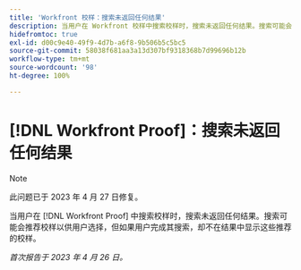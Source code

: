 ```yaml
---
title: 'Workfront 校样：搜索未返回任何结果'
description: 当用户在 Workfront 校样中搜索校样时，搜索未返回任何结果。搜索可能会推荐校样以供用户选择，但如果用户完成其搜索，却不在结果中显示这些推荐的校样。
hidefromtoc: true
exl-id: d00c9e40-49f9-4d7b-a6f8-9b506b5c5bc5
source-git-commit: 58038f681aa3a13d307bf9318368b7d99696b12b
workflow-type: tm+mt
source-wordcount: '98'
ht-degree: 100%

---
```


# [!DNL Workfront Proof]：搜索未返回任何结果

>[!NOTE]
>
>此问题已于 2023 年 4 月 27 日修复。

当用户在 [!DNL Workfront Proof] 中搜索校样时，搜索未返回任何结果。搜索可能会推荐校样以供用户选择，但如果用户完成其搜索，却不在结果中显示这些推荐的校样。

_首次报告于 2023 年 4 月 26 日。_
